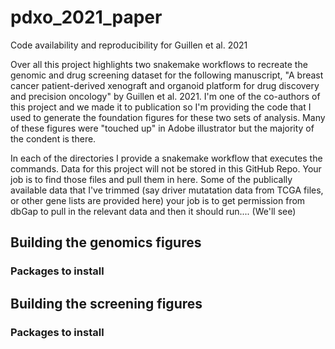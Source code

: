 # pdxo_2021_paper
Code availability and reproducibility for Guillen et al. 2021

Over all this project highlights two snakemake workflows to recreate the genomic and drug screening dataset for the following manuscript, "A breast cancer patient-derived xenograft and organoid platform for drug discovery and precision oncology" by Guillen et al. 2021. I'm one of the co-authors of this project and we made it to publication so I'm providing the code that I used to generate the foundation figures for these two sets of analysis. Many of these figures were "touched up" in Adobe illustrator but the majority of the condent is there. 

In each of the directories I provide a snakemake workflow that executes the commands. Data for this project will not be stored in this GitHub Repo. Your job is to find those files and pull them in here. Some of the publically available data that I've trimmed (say driver mutatation data from TCGA files, or other gene lists are provided here) your job is to get permission from dbGap to pull in the relevant data and then it should run.... (We'll see)


## Building the genomics figures 
### Packages to install 




## Building the screening figures 
### Packages to install 
